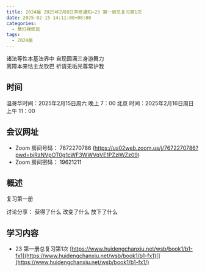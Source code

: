 ```yaml
---
title: 2024届 2025年2月8日共修通知—23 第一册总复习第1次
date: 2025-02-15 14:11:00+08:00
categories:
  - 慧灯禅修班
tags:
  - 2024届
---
```

诸法等性本基法界中 自现圆满三身游舞力\
离障本来怙主龙钦巴 祈请无垢光尊常护我

## 时间

温哥华时间：2025年2月15日周六 晚上 7：00
北京 时间：2025年2月16日周日 上午 11：00


## 会议网址

* Zoom 房间号码： 7672270786 (https://us02web.zoom.us/j/7672270786?pwd=bjRzNVpOT0g1cWF3WWVqVE1PZzlWZz09) 
* Zoom 房间密码： 19621211

## 概述

复习第一册

讨论分享：
获得了什么
改变了什么
放下了什么 

## 学习内容

* 23 第一册总复习第1次 [https://www.huidengchanxiu.net/wsb/book1/b1-fx1](https://www.huidengchanxiu.net/wsb/book1/b1-fx1)[](https://www.huidengchanxiu.net/wsb/book1/b1-fx1/)
